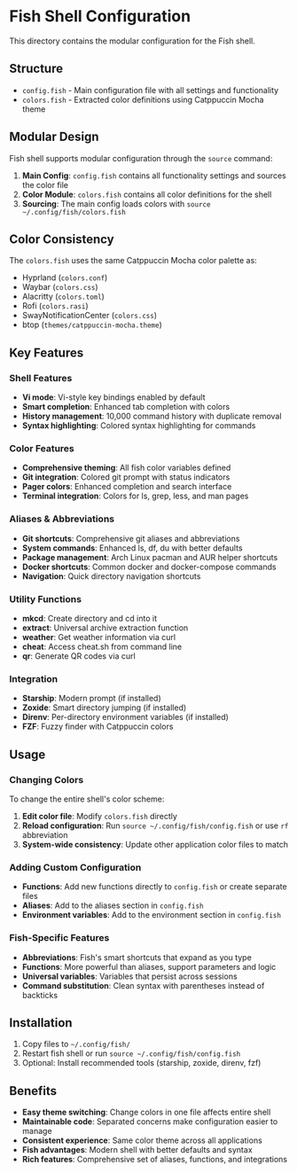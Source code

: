 # Fish Shell Configuration

This directory contains the modular configuration for the Fish shell.

## Structure

- `config.fish` - Main configuration file with all settings and functionality
- `colors.fish` - Extracted color definitions using Catppuccin Mocha theme

## Modular Design

Fish shell supports modular configuration through the `source` command:

1. **Main Config**: `config.fish` contains all functionality settings and sources the color file
2. **Color Module**: `colors.fish` contains all color definitions for the shell
3. **Sourcing**: The main config loads colors with `source ~/.config/fish/colors.fish`

## Color Consistency

The `colors.fish` uses the same Catppuccin Mocha color palette as:
- Hyprland (`colors.conf`)
- Waybar (`colors.css`)
- Alacritty (`colors.toml`)
- Rofi (`colors.rasi`)
- SwayNotificationCenter (`colors.css`)
- btop (`themes/catppuccin-mocha.theme`)

## Key Features

### Shell Features
- **Vi mode**: Vi-style key bindings enabled by default
- **Smart completion**: Enhanced tab completion with colors
- **History management**: 10,000 command history with duplicate removal
- **Syntax highlighting**: Colored syntax highlighting for commands

### Color Features
- **Comprehensive theming**: All fish color variables defined
- **Git integration**: Colored git prompt with status indicators
- **Pager colors**: Enhanced completion and search interface
- **Terminal integration**: Colors for ls, grep, less, and man pages

### Aliases & Abbreviations
- **Git shortcuts**: Comprehensive git aliases and abbreviations
- **System commands**: Enhanced ls, df, du with better defaults
- **Package management**: Arch Linux pacman and AUR helper shortcuts
- **Docker shortcuts**: Common docker and docker-compose commands
- **Navigation**: Quick directory navigation shortcuts

### Utility Functions
- **mkcd**: Create directory and cd into it
- **extract**: Universal archive extraction function
- **weather**: Get weather information via curl
- **cheat**: Access cheat.sh from command line
- **qr**: Generate QR codes via curl

### Integration
- **Starship**: Modern prompt (if installed)
- **Zoxide**: Smart directory jumping (if installed)
- **Direnv**: Per-directory environment variables (if installed)
- **FZF**: Fuzzy finder with Catppuccin colors

## Usage

### Changing Colors
To change the entire shell's color scheme:
1. **Edit color file**: Modify `colors.fish` directly
2. **Reload configuration**: Run `source ~/.config/fish/config.fish` or use `rf` abbreviation
3. **System-wide consistency**: Update other application color files to match

### Adding Custom Configuration
- **Functions**: Add new functions directly to `config.fish` or create separate files
- **Aliases**: Add to the aliases section in `config.fish`
- **Environment variables**: Add to the environment section in `config.fish`

### Fish-Specific Features
- **Abbreviations**: Fish's smart shortcuts that expand as you type
- **Functions**: More powerful than aliases, support parameters and logic
- **Universal variables**: Variables that persist across sessions
- **Command substitution**: Clean syntax with parentheses instead of backticks

## Installation

1. Copy files to `~/.config/fish/`
2. Restart fish shell or run `source ~/.config/fish/config.fish`
3. Optional: Install recommended tools (starship, zoxide, direnv, fzf)

## Benefits

- **Easy theme switching**: Change colors in one file affects entire shell
- **Maintainable code**: Separated concerns make configuration easier to manage
- **Consistent experience**: Same color theme across all applications
- **Fish advantages**: Modern shell with better defaults and syntax
- **Rich features**: Comprehensive set of aliases, functions, and integrations 